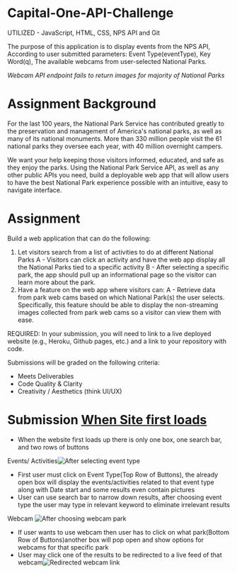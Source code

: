 # Capital-One-API-Challenge
UTILIZED - JavaScript, HTML, CSS, NPS API and Git

The purpose of this application is to display events from the NPS API,
According to user submitted parameters:
Event Type(eventType), Key Word(q),
The available webcams from user-selected National Parks.

*Webcam API endpoint fails to return images for majority of National Parks*


# Assignment Background
For the last 100 years, the National Park Service has contributed greatly to the preservation and management of America's national parks, as well as many of its national monuments. More than 330 million people visit the 61 national parks they oversee each year, with 40 million overnight campers. 

We want your help keeping those visitors informed, educated, and safe as they enjoy the parks. Using the National Park Service API, as well as any other public APIs you need, build a deployable web app that will allow users to have the best National Park experience possible with an intuitive, easy to navigate interface.


# Assignment 
Build a web application that can do the following:

1. Let visitors search from a list of activities to do at different National Parks
  A - Visitors can click an activity and have the web app display all the National Parks tied to a specific activity
  B - After selecting a specific park, the app should pull up an informational page so the visitor can learn more about the park.
2. Have a feature on the web app where visitors can: 
   A - Retrieve data from park web cams based on which National Park(s) the user selects. Specifically, this feature should be able to display the non-streaming            images collected from park web cams so a visitor can view them with ease.
   
REQUIRED: In your submission, you will need to link to a live deployed website (e.g., Heroku, Github pages, etc.) and a link to your repository with code.

Submissions will be graded on the following criteria:
- Meets Deliverables
- Code Quality & Clarity
- Creativity / Aesthetics (think UI/UX)

# Submission [When Site first loads](https://user-images.githubusercontent.com/84740209/142746260-284c451c-834f-491c-bc1d-b71d027da078.png)

- When the website first loads up there is only one box, one search bar, and two rows of buttons

Events/ Activities![After selecting event type](https://user-images.githubusercontent.com/84740209/142746288-00fcafa0-cb06-4e0e-a38e-ad483c0806a7.png)

- First user must click on Event Type(Top Row of Buttons), the already open box will display the events/activities related to that event type along with Date start and some results even contain pictures
- User can use search bar to narrow down results, after choosing event type the user may type in relevant keyword to eliminate irrelevant results

Webcam ![After choosing webcam park](https://user-images.githubusercontent.com/84740209/142746295-06ec485a-897f-4e9c-898f-1436bea1ec0f.png)

- If user wants to use webcam then user has to click on what park(Bottom Row of Buttons)another box will pop open and show options for webcams for that specific park
- User may click one of the results to be redirected to a live feed of that webcam![Redirected webcam link](https://user-images.githubusercontent.com/84740209/142746316-054f98a4-e96c-4d51-a35c-dd7d5daff8be.png)

